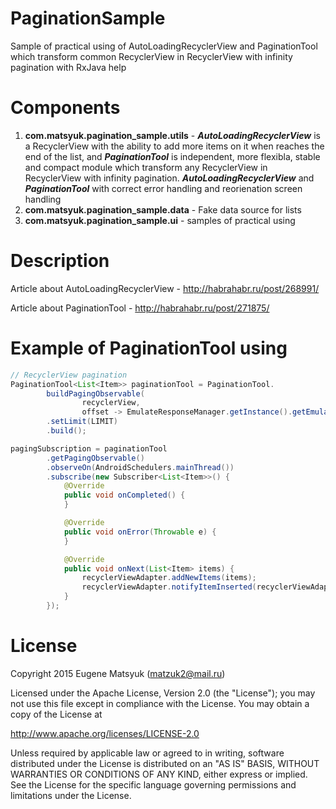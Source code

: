 # PaginationSample
Sample of practical using of AutoLoadingRecyclerView and PaginationTool which transform common RecyclerView in RecyclerView with infinity pagination with RxJava help 

# Components
1. <b>com.matsyuk.pagination_sample.utils</b> - <b><i>AutoLoadingRecyclerView</i></b> is a RecyclerView with the ability to add more items on it when reaches the end of the list, and <b><i>PaginationTool</i></b> is independent, more flexibla, stable and compact module which transform any RecyclerView in RecyclerView with infinity pagination. <b><i>AutoLoadingRecyclerView</i></b> and <b><i>PaginationTool</i></b> with correct error handling and reorienation screen handling
2. <b>com.matsyuk.pagination_sample.data</b> - Fake data source for lists
3. <b>com.matsyuk.pagination_sample.ui</b> - samples of practical using

# Description
Article about AutoLoadingRecyclerView - http://habrahabr.ru/post/268991/

Article about PaginationTool - http://habrahabr.ru/post/271875/

# Example of PaginationTool using
```java
// RecyclerView pagination
PaginationTool<List<Item>> paginationTool = PaginationTool.
        buildPagingObservable(
                recyclerView, 
                offset -> EmulateResponseManager.getInstance().getEmulateResponse(offset, LIMIT))
        .setLimit(LIMIT)
        .build();

pagingSubscription = paginationTool
        .getPagingObservable()
        .observeOn(AndroidSchedulers.mainThread())
        .subscribe(new Subscriber<List<Item>>() {
            @Override
            public void onCompleted() {
            }

            @Override
            public void onError(Throwable e) {
            }

            @Override
            public void onNext(List<Item> items) {
                recyclerViewAdapter.addNewItems(items);
                recyclerViewAdapter.notifyItemInserted(recyclerViewAdapter.getItemCount() - items.size());
            }
        });
```

# License

 Copyright 2015 Eugene Matsyuk (matzuk2@mail.ru)
 
 Licensed under the Apache License, Version 2.0 (the "License"); you may not use this file except in
 compliance with the License. You may obtain a copy of the License at
 
 http://www.apache.org/licenses/LICENSE-2.0
 
 Unless required by applicable law or agreed to in writing, software distributed under the License is
 distributed on an "AS IS" BASIS, WITHOUT WARRANTIES OR CONDITIONS OF ANY KIND, either express or implied. See
 the License for the specific language governing permissions and limitations under the License.
